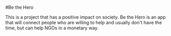 #Be the Hero

This is a project that has a positive impact on society. Be the Hero is an app that will connect people who are willing to help and usually don't have the time, but can help NGOs in a monetary way.


